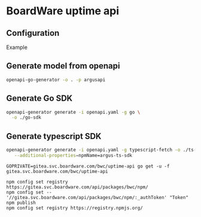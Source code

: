 # BoardWare uptime api

## Configuration

Example

## Generate model from openapi

```bash
openapi-go-generator -o . -p argusapi
```

## Generate Go SDK

```bash
openapi-generator generate -i openapi.yaml -g go \
  -o ./go-sdk
```

## Generate typescript SDK

```bash
openapi-generator generate -i openapi.yaml -g typescript-fetch -o ./ts-sdk \
   --additional-properties=npmName=argus-ts-sdk
```

```
GOPRIVATE=gitea.svc.boardware.com/bwc/uptime-api go get -u -f gitea.svc.boardware.com/bwc/uptime-api
```

```
npm config set registry https://gitea.svc.boardware.com/api/packages/bwc/npm/
npm config set -- '//gitea.svc.boardware.com/api/packages/bwc/npm/:_authToken' "Token"
npm publish
npm config set registry https://registry.npmjs.org/
```
